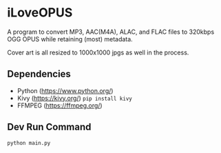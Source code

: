 # iLoveOPUS
A program to convert MP3, AAC(M4A), ALAC, and FLAC files to 320kbps OGG OPUS while retaining (most) metadata. 

Cover art is all resized to 1000x1000 jpgs as well in the process.

## Dependencies
- Python (https://www.python.org/)
- Kivy (https://kivy.org/) ```pip install kivy```
- FFMPEG (https://ffmpeg.org/)

## Dev Run Command
```python main.py```